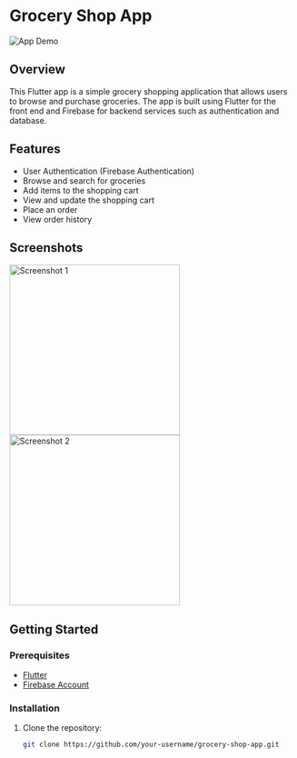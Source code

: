 # Grocery Shop App

![App Demo](https://github.com/riyasx7/grocery/assets/137524841/79a51842-ea3a-4ce7-b530-6c6d6781e24c)

## Overview

This Flutter app is a simple grocery shopping application that allows users to browse and purchase groceries. The app is built using Flutter for the front end and Firebase for backend services such as authentication and database.

## Features

- User Authentication (Firebase Authentication)
- Browse and search for groceries
- Add items to the shopping cart
- View and update the shopping cart
- Place an order
- View order history

## Screenshots

<img src="https://github.com/riyasx7/grocery/assets/137524841/58c41483-f46b-4b32-a5f6-502e45769a1e" alt="Screenshot 1" width="300"/>                         
<img src="https://github.com/riyasx7/grocery/assets/137524841/9000b09b-421d-4331-bcd0-e6c2a8e290f9" alt="Screenshot 2" width="300"/>


## Getting Started

### Prerequisites

- [Flutter](https://flutter.dev/docs/get-started/install)
- [Firebase Account](https://console.firebase.google.com/)

### Installation

1. Clone the repository:

   ```bash
   git clone https://github.com/your-username/grocery-shop-app.git
